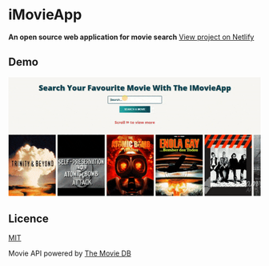 # iMovieApp

**An open source web application for movie search**
[View project on Netlify](https://imovie-app.netlify.com)

## Demo

![iMovieApp Demo](./assets/video/iMovieApp-Demo.gif)

## Licence

[MIT](https://opensource.org/licenses/MIT)

Movie API powered by [The Movie DB](https://www.themoviedb.org/)

